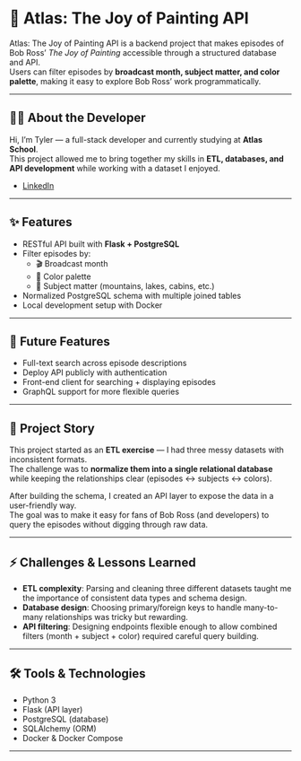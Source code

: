 # 🎨 Atlas: The Joy of Painting API

Atlas: The Joy of Painting API is a backend project that makes episodes of Bob Ross’ *The Joy of Painting* accessible through a structured database and API.  
Users can filter episodes by **broadcast month, subject matter, and color palette**, making it easy to explore Bob Ross’ work programmatically.

---

## 👨‍💻 About the Developer
Hi, I’m Tyler — a full-stack developer and currently studying at **Atlas School**.  
This project allowed me to bring together my skills in **ETL, databases, and API development** while working with a dataset I enjoyed.  

- [LinkedIn](https://www.linkedin.com/in/tylerwhitchurch)
---

## ✨ Features
- RESTful API built with **Flask + PostgreSQL**  
- Filter episodes by:  
  - 🎬 Broadcast month  
  - 🎨 Color palette  
  - 🌲 Subject matter (mountains, lakes, cabins, etc.)  
- Normalized PostgreSQL schema with multiple joined tables  
- Local development setup with Docker  

---

## 🚧 Future Features
- Full-text search across episode descriptions  
- Deploy API publicly with authentication  
- Front-end client for searching + displaying episodes  
- GraphQL support for more flexible queries  

---

## 📖 Project Story
This project started as an **ETL exercise** — I had three messy datasets with inconsistent formats.  
The challenge was to **normalize them into a single relational database** while keeping the relationships clear (episodes ↔ subjects ↔ colors).  

After building the schema, I created an API layer to expose the data in a user-friendly way.  
The goal was to make it easy for fans of Bob Ross (and developers) to query the episodes without digging through raw data.

---

## ⚡ Challenges & Lessons Learned
- **ETL complexity**: Parsing and cleaning three different datasets taught me the importance of consistent data types and schema design.  
- **Database design**: Choosing primary/foreign keys to handle many-to-many relationships was tricky but rewarding.  
- **API filtering**: Designing endpoints flexible enough to allow combined filters (month + subject + color) required careful query building.  

---

## 🛠 Tools & Technologies
- Python 3  
- Flask (API layer)  
- PostgreSQL (database)  
- SQLAlchemy (ORM)  
- Docker & Docker Compose  

---
